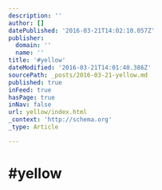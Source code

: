 ```yaml
---
description: ''
author: []
datePublished: '2016-03-21T14:02:10.057Z'
publisher:
  domain: ''
  name: ''
title: '#yellow'
dateModified: '2016-03-21T14:01:40.386Z'
sourcePath: _posts/2016-03-21-yellow.md
published: true
inFeed: true
hasPage: true
inNav: false
url: yellow/index.html
_context: 'http://schema.org'
_type: Article

---
```

# \#yellow